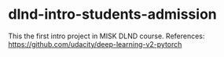 # dlnd-intro-students-admission
This the first intro project in MISK DLND course.
References:
https://github.com/udacity/deep-learning-v2-pytorch
